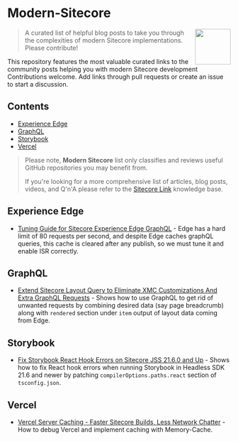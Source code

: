 # Modern-Sitecore

[<img src="https://github.com/MartinMiles/awesome-sitecore/raw/master/sitecore-logo.png" align="right" width="80">](https://sitecore.com)

> A curated list of helpful blog posts to take you through the complexities of modern Sitecore implementations. Please contribute!

This repository features the most valuable curated links to the community posts helping you with modern Sitecore development
Contributions welcome. Add links through pull requests or create an issue to start a discussion.

## Contents

- [Experience Edge](#experience-edge)
- [GraphQL](#graphql)
- [Storybook](#storybook)
- [Vercel](#vercel)

> Please note, **Modern Sitecore** list only classifies and reviews useful GitHub repositories you may benefit from. 
>
> If you're looking for a more comprehensive list of articles, blog posts, videos, and Q'n'A please refer to the [Sitecore Link](https://Sitecore.Link) knowledge base.

## Experience Edge

- [Tuning Guide for Sitecore Experience Edge GraphQL](https://sitecorerap.wordpress.com/2023/03/02/tuning-guide-for-sitecore-experience-edge-graphql) - Edge has a hard limit of 80 requests per second, and despite Edge caches graphQL queries, this cache is cleared after any publish, so we must tune it and enable ISR correctly.

## GraphQL

- [Extend Sitecore Layout Query to Eliminate XMC Customizations And Extra GraphQL Requests](https://sitecorerap.wordpress.com/2024/04/25/extend-sitecore-layout-query-to-eliminate-xmc-customizations-and-extra-graphql-requests) - Shows how to use GraphQL to get rid of unwanted requests by combining desired data (say page breadcrumb) along with `rendered` section under `item` output of layout data coming from Edge.

## Storybook

- [Fix Storybook React Hook Errors on Sitecore JSS 21.6.0 and Up](https://www.getfishtank.com/blog/fix-storybook-react-hook-errors-on-sitecore-jss) - Shows how to fix React hook errors when running Storybook in Headless SDK 21.6 and newer by patching `compilerOptions.paths.react` section of `tsconfig.json`.


## Vercel

- [Vercel Server Caching - Faster Sitecore Builds, Less Network Chatter]([https://github.com/Sitecore/Sitecore-Azure-Quickstart-Templates](https://sitecorerap.wordpress.com/2024/02/27/vercel-server-caching-faster-sitecore-builds-less-network-chatter)) - How to debug Vercel and implement caching with Memory-Cache.


